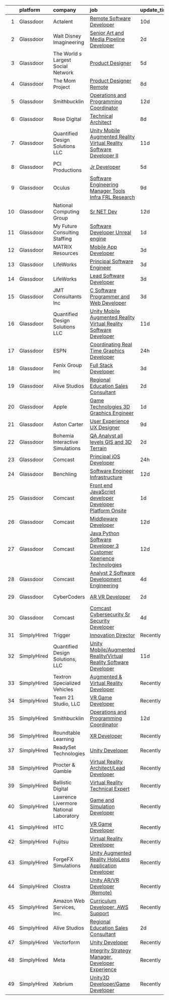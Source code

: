

|    | platform    | company                                | job                                                                                                                                                                                                                                                                                                                                                                                                                                                                                                                                                                                                                                                                                                                                                                                                                                                                                                                                                                                                                                                                                                                                                                                                                                                                                                                                                                                                                                                                                                                                                                                                                                                                                   | update_time   | location                |
|---:|:------------|:---------------------------------------|:--------------------------------------------------------------------------------------------------------------------------------------------------------------------------------------------------------------------------------------------------------------------------------------------------------------------------------------------------------------------------------------------------------------------------------------------------------------------------------------------------------------------------------------------------------------------------------------------------------------------------------------------------------------------------------------------------------------------------------------------------------------------------------------------------------------------------------------------------------------------------------------------------------------------------------------------------------------------------------------------------------------------------------------------------------------------------------------------------------------------------------------------------------------------------------------------------------------------------------------------------------------------------------------------------------------------------------------------------------------------------------------------------------------------------------------------------------------------------------------------------------------------------------------------------------------------------------------------------------------------------------------------------------------------------------------|:--------------|:------------------------|
|  1 | Glassdoor   | Actalent                               | [Remote Software Developer](https://www.glassdoor.com/partner/jobListing.htm?pos=121&ao=1110586&s=58&guid=000001810e9617a086b47716e2ad7dd6&src=GD_JOB_AD&t=SR&vt=w&ea=1&cs=1_6580bb29&cb=1653807126812&jobListingId=1007872669509&cpc=AC285F3A3ECA6BB0&jrtk=3-0-1g479c5ufr0f7801-1g479c5utq0uf800-a6d8862faea03ebe--6NYlbfkN0ChYVx_I3yfZ_JDY3EFoivtqvi_stwnZ_kRt8Dowt_l_d1ydueao4NE-oUleRJ4yhg19dEA7jfMZdv9xjkXQgXASSm4-rzv-xsrmU26m_iXc6lhhl5LxW3zFOL4iCw3jM_nZRbByuD8txmcBZTb2-5SzB1oi-CZTG8qU88KwMCddKx-uErvlZ2Xv1wlQ0LqebHWTQyJ58wtORhMtAaTsmek4BTg340sltwIXbd6G5TkJvTHpyqiHpGQIt2XA-rqufvn7bJ4uvIVxhGC2mYzYrAh3tUrIJUbjCQ6qGVsQ-d57TiTdL9-np9OonuxcEgyQEHJC9SNhs_W3VW6SKkLFN03COkRLjhMWDq5cdbYAxEJ5K8HN2alvenE2-5XpHZKs_MF0soD8UkIJm3HLXNE1e-Bv7u9L8Rn4bjcMCyw-WPpA3XMFtUfFXv2SUnCoLABnhHoKaSn1S7q_BKa2BIRch-0pQNcWsWtPeCHhnx2IJBViocss3h2eqZVSgPkc9Y7xYPUFh4GuoM6F1myTRdzYtKZXUQNcmr8fEoi7Yde7vlZ9Ke5LNC1aaOmgyeXr9Jk2kydGg2VmXMxTTxp9xZsrnKL6TMxqhrABhm_yEN0PAHEKqr5yo1SIm4lF8nsSPd2jIo-DtgvJSu2zYwroTcLGAd-I_eqZb6kjFRVRfUukKsjwbX45VRUUkggYlFkrS7IDayM8aqotkxDiGWx8-XF4fYnmr9nLh7rCPaUmRNMA18pn0xeExfCpuhIucb5Me8t6BqbCVpAQLtgoqx5d6W4N8O5NeDLobUOwF3mOWPNXHPpuUYXUt2TrSKHetZu86Ixmhvod4esXWwwkdrkm7Xske8vMoO_m2ytlYVLXM41G1gj4tvcL1AotEoFb0qSa5yuUn8YbSxQZ89GAEhfBrblYSjZ39BpEKZa83LKVNGkCwd6OW2cTomByhN_gyTDntqm3Yz4oVXBV9TEwrTHA_5v2faC)                                                                                                                                                                                                                                                                                                                                  | 10d           | Atlanta, GA             |
|  2 | Glassdoor   | Walt Disney Imagineering               | [Senior Art and Media Pipeline Developer](https://www.glassdoor.com/partner/jobListing.htm?pos=118&ao=1110586&s=58&guid=000001810e9617a086b47716e2ad7dd6&src=GD_JOB_AD&t=SR&vt=w&cs=1_7c0adb95&cb=1653807126812&jobListingId=1007895969975&cpc=654405A9B1E0A9F5&jrtk=3-0-1g479c5ufr0f7801-1g479c5utq0uf800-9b984b21a8c27b67--6NYlbfkN0DAFTyt7pbDCC2JPO79CSdi1dIb81yjczP5qsKcZIxgiRd1qisRd4re16D_VG3-wzVt0-0D5x6rmhkuUZvjTFaFeC7vi5IPFn5CqKSlIU2OAp7VEqOmjZ5GW8D01I4M-yzAcc4dJmgt-dg5BAPhMxuCLvzcYoz0_TJmci6pNPoW5zTr7ukMEtnBDMK533AOEEgk2uZCWVr97gshH0QpBcAkYPKBgRLFjnan9S14_jg9rfaXNE7qtACLY_EpYoMikN5Nd9SRf6bxwXKd3h-gsiCTBTzPFKypwv8-PMvQ85f66n4orvtBHGSn869ShiPANTQUCskkL6OxMxY3lV-YEqOEvFC01JgG8dRzFi2tagDK0K4NigaMS5DBvYajlUObm0WurfAnSn0Ust7eWNG4fAQzQH4fdu_rbSZWRljWmsG13R3B6tC7p4EV)                                                                                                                                                                                                                                                                                                                                                                                                                                                                                                                                                                                                                                                                                                                                                                                                                                                                                         | 2d            | East Bridgewater, MA    |
|  3 | Glassdoor   | The World s Largest Social Network     | [Product Designer](https://www.glassdoor.com/partner/jobListing.htm?pos=119&ao=1110586&s=58&guid=000001810e9617a086b47716e2ad7dd6&src=GD_JOB_AD&t=SR&vt=w&ea=1&cs=1_9f7d7a08&cb=1653807126812&jobListingId=1007886649741&cpc=3DB599BF2F4828F0&jrtk=3-0-1g479c5ufr0f7801-1g479c5utq0uf800-326b728251fdc685--6NYlbfkN0DSgjPPcnEdvoK3uuxfISLALE6pB1FR7YSHOr_tSg5_QGIhoz_2VqUepdcKLBLI_zQNg793n755smGF_vE4mwFBmZQgjlK7zz5XDbsjYhwKzec6QsZwIyll_YWMMNhQxR5yp0jVpsmIlomtv1AeE_lsWSB9u1S013tPVPwlstBtdDxyqGRy4BxW-LxsyB4ypX25TsoLob7eHxlwqZ1yMVDdSW_C-g1wz3qBtUTf8JTDuGW154Om_w6zveJyBBBzeXDyA9UW10zRsAUWHVA7GFcYUu1w1R7QiIO-FZZL6GP3quxhs4OQtj2PeP73jn7i5fahUkbOqTnOjnsKFvlogzYJ_rlEIqnLLKdU9-xgzt7jqX2hFNQxjKQDe68NYWfiLoQpRJdOePQ3LjShCKELBmxJykOumTTgetfo2EkJ_fNybnjegJi0atmrSAtjDAZFvhJCRjey1Gm5IGxW16trV4kduWZ1EKPZX2v5PP21knh-AKZqwVxM2lh76ko0NEbNRmCFrBx3Mx_1ENHThtkyUvxv0Yno1owf1cLN-lRgyJH_dblfqfdMCG9trGerZvof7y6gBf9J_8IHLWJVY88n5e_t)                                                                                                                                                                                                                                                                                                                                                                                                                                                                                                                                                                                                                                                                                                                                           | 5d            | Los Angeles, CA         |
|  4 | Glassdoor   | The Mom Project                        | [Product Designer  Remote ](https://www.glassdoor.com/partner/jobListing.htm?pos=123&ao=1110586&s=58&guid=000001810e9617a086b47716e2ad7dd6&src=GD_JOB_AD&t=SR&vt=w&cs=1_dde5deac&cb=1653807126812&jobListingId=1007880209448&cpc=451933188B21919D&jrtk=3-0-1g479c5ufr0f7801-1g479c5utq0uf800-729f903c4dee6bcf--6NYlbfkN0BDp_epf89aHDQhKpPegNJQ_ldQpEFZQsM9OcONMGxWx6pU56EKHF58QjVdAUvn2gXJ5-jZVHu_Ux3wkBuWFS2xVHPAjniMX1aW3tC92YZsMm6kEpOL8HZsL25EhSEz3ui4c7-8VeFPRMV8qiphT5plaJ77TY3p8pZWApGb3r5gRpnmtZPGmsT-vBb5x1QB9sfDXgY2PjAUIB7Je6s7sLHz5AnBYM5vr2zQb4W7Yb1KDmOHKd4Y6veN1P8rLnIWwRMovmpmGb7ZALSALfz9tOJmvLUL0x1qG3oAvhM8MbuFW_7lNEQjRYJTPQem6sEcgQjUEoiGQesS5AH-sgsCp48DRfIVUN7dSdi3hCr5MGorMHg9bT8coe0QjRenmxnYVjNsMwleyucUcVdmHujb5Ian_n9Q6pZI0MubG87pxIoB0K9wJlZvAUadvgwh2FbiSM2CbaO3bcb1RNl9Ljx5kUj2KFB5BACXaAEgTB9i2OzpG2In6xqz167OveKWu-BG3bqioYHrmV1QErkvk5CPJS82EkkrqWnE33PWGBHJAX5IHZZ1DWyxXD5Srpz3vFOldak%3D)                                                                                                                                                                                                                                                                                                                                                                                                                                                                                                                                                                                                                                                                                                                                                         | 8d            | Los Angeles, CA         |
|  5 | Glassdoor   | Smithbucklin                           | [Operations and Programming Coordinator](https://www.glassdoor.com/partner/jobListing.htm?pos=101&ao=1110586&s=58&guid=000001810e9617a086b47716e2ad7dd6&src=GD_JOB_AD&t=SR&vt=w&cs=1_e5ebbe73&cb=1653807126809&jobListingId=1007867935438&cpc=4686BD713E9E5684&jrtk=3-0-1g479c5ufr0f7801-1g479c5utq0uf800-3d10791634a2188f--6NYlbfkN0DhniCvcXf3b5kwRTrTq7SUXbuPOXuBjaQasyWwKbMI98tYlPM_qQFwExrkLdJGBVQQYOf0MqaTzY-ME3rjweVwIB7EkbmYQ4LKCnrcbAhPTrkgkuQ6wjyMWHgnUlU6jzqO0vqBJy24DL2TwnpCtVgTfKGCu1krwVt9ozTjt9fBXKKtWxZvoJsJcB4q9NxOVue9HVLSTCaAW-2Q8srwmGqvU_jAMSEz4CYIEVajQwaqDFzt2SKhP4_e8OBCc-Zk6KIchf6c_Qur8393c-W1QBt8ZpkGnpwEQ89WCaqm1LWzSuxEY05BXud312DjFvwrjHVfmnyBpUQaE_VLagTR0gbfOoj3E6DiJvcosziLO-C4SZjtydMnx7bzWTuLuNpt2dmNKfI2tTE6SEqYISKCIU3hLuTBcrXXFKFNh8PzB5MNr1tfZIGzpgUYBjpBaCEv3J4xtiDnCoY3jMWr-kmcNtIcex-opVjjXo8%3D)                                                                                                                                                                                                                                                                                                                                                                                                                                                                                                                                                                                                                                                                                                                                                                                                                                            | 12d           | Chicago, IL             |
|  6 | Glassdoor   | Rose Digital                           | [Technical Architect](https://www.glassdoor.com/partner/jobListing.htm?pos=115&ao=1110586&s=58&guid=000001810e9617a086b47716e2ad7dd6&src=GD_JOB_AD&t=SR&vt=w&cs=1_00b50d59&cb=1653807126811&jobListingId=1007880728752&cpc=AF770993EC679D41&jrtk=3-0-1g479c5ufr0f7801-1g479c5utq0uf800-c1f754dfb0a14e29--6NYlbfkN0BvrjnhlIknunj6B5uFGHHla5BSmGDnouF8_mjReNBU2kRZZ3EzJErp0COAVUUbXLFie0LJMP28ECM58cJ-HM3U9yIdd1gq4Vit6cyZ2PP2eFNpdgmLGQddl3DU-_f49fLQewuzbE_f42HLAPCpxart1Wrz3xP6LyiiUQo1A4hFRiNmbLELulzEgL1LJARIEnGOwNJxNVtCrzqsjds2xsb9QW7Hocah1CZTEcOQqfSWTFCqyoKrYJyz3buYtoJdnlS_Nau2OHaLZDk_41-G6-5p4cYH6vnl2RDR8GTEXuPlyfwOs-w51cTJDWPUZPVcsVWul0MBH-3Rk1AAWu-AapiKrZfhmCgxyaoZpFOY7o6p9qY81BevIt_pfUwAbunb8rwQ4UbkJiNws-IY6pgEPNrTQBbHl8y8ZwOl-8TBfpCPl_tdPLSBuAKHeWuyXWtyzH969V1oM6HeQrn8Na-Matr4j5PKJ5s-zug9kA3-1kSzjHcAbyMfC-oh2hREMTGgF1vb5x4w6pKhE17vkL6UcSMfI36FUjIH-wxzPNKVDUTiJgz6K25KexbQrHzPnxbuTERcRRGG81rWhyjCgO9Rg3duyWPKg3otqPEMjukEzFOBbg%3D%3D)                                                                                                                                                                                                                                                                                                                                                                                                                                                                                                                                                                                                                                                                                                                 | 8d            | New York, NY            |
|  7 | Glassdoor   | Quantified Design Solutions  LLC       | [Unity Mobile Augmented Reality Virtual Reality Software Developer II](https://www.glassdoor.com/partner/jobListing.htm?pos=127&ao=1136043&s=58&guid=000001810e9617a086b47716e2ad7dd6&src=GD_JOB_AD&t=SR&vt=w&ea=1&cs=1_7f9f7f4f&cb=1653807126812&jobListingId=1007869862913&jrtk=3-0-1g479c5ufr0f7801-1g479c5utq0uf800-736c2b6783d75dd7-)                                                                                                                                                                                                                                                                                                                                                                                                                                                                                                                                                                                                                                                                                                                                                                                                                                                                                                                                                                                                                                                                                                                                                                                                                                                                                                                                            | 11d           | Remote                  |
|  8 | Glassdoor   | PCI Productions                        | [Jr  Developer](https://www.glassdoor.com/partner/jobListing.htm?pos=103&ao=1110586&s=58&guid=000001810e9617a086b47716e2ad7dd6&src=GD_JOB_AD&t=SR&vt=w&ea=1&cs=1_a1c2081b&cb=1653807126809&jobListingId=1007886585546&cpc=70E6D4E49C80165A&jrtk=3-0-1g479c5ufr0f7801-1g479c5utq0uf800-89461f3d6c4e2eb2--6NYlbfkN0DdNONLqhA8z6QrX6vw37qu8cGScUjPKwqVQr3YAsb4-6GIOezsdmm4uwblwsPWNzQ05WrqsB5pf8k487vnCeWqG1h6NGQ10SSP_Z9MjoMsxl-prpz6eZBS5T8qyV31KIPVwdCA4mxhs8pKMpVykeUE6L8x5N5VxYXJxZDdYdLb43Mq9ZxS-awRW52-SWDBKf1T8JFmRcuP95TSxmMDOTM57a76q1zljsXG701U_EAU95kT6-og5V5kA-KAKgS9oJiUaRYPMyOL65Bkw61gbqMyVlr27JuzJPviojoDqA9yPydzIcHUfuOQCTHxgUpKfbJ7NEgRUymN-Fu5TRigBEww0ZxnsvvI3-Z4ekUJskR2cOoxA_SgLJZEYPHF7tuYQGIvORIYaUuVyps_s_VwziVeOLAhnbF7q5xUtDNYanz2tESBHZVp5dbPf8899JSyd8J_20L5XhLGp0pM7ZdlLWLKHbaRzcyL4dryj_Uf2OoDPYEQFAr05smsPIIwXjCvisKIqWXkkzJIsw%3D%3D)                                                                                                                                                                                                                                                                                                                                                                                                                                                                                                                                                                                                                                                                                                                                                                                                                  | 5d            | Atmore, AL              |
|  9 | Glassdoor   | Oculus                                 | [Software Engineering Manager  Tools   Infra  FRL Research](https://www.glassdoor.com/partner/jobListing.htm?pos=117&ao=1110586&s=58&guid=000001810e9617a086b47716e2ad7dd6&src=GD_JOB_AD&t=SR&vt=w&cs=1_aea78205&cb=1653807126811&jobListingId=1007878041098&cpc=155EB9D5185558AF&jrtk=3-0-1g479c5ufr0f7801-1g479c5utq0uf800-733570477bac168a--6NYlbfkN0DYl4UJW4r1Vl7FEn6T9F-rD9lpC-0oMJVSiWjK_MGUd5ZxEn957iThRUCrsek9Acz-wVPgWIhcgt8PawXGsU8vFS3CVLtl17gsOSYTLlf0Nx4TBdb5NdrqP0fuKnxcOkkCAyrmeQ83vuwXtGFmkKzjYXR0yaIzE_Kq4u2L-8dMCY0VlKTFd3d6zoWmsF_u5kdwUBCs14qsBTJPCHnO2p5ln6vKH_d3gOAcy5VX9V-lOBKqxfavHveu3tg4yYmNefT2ZyjtKRhqjgwgS3UrcCx6Qx4i_JlFHCGWFAO0LFG2GIugK_e9F21LxqrBe_-4jOP_77yYl0FIr-vIr58jrizszf2rReEcqsJZ6Mg2HGv9Dt2avcn19yjIb-cnwevdYD6V9z033mFqKjPjrMxHkJlA2LXIuMkNIg8tQ3K4-yKhIAiYMsSuFV3iA-pMeXRilZ4FHO5gPs3l5a8xwDLWr1WeqBdtlg9sm7G-I-vEJTCNK8DtfLKmU4vybEmwRiO_FeY0XbBN-37SC82O2MWsWPSs8abuBQW_gcGfjXulaNoz6NiAX9SUxSFbnwzpaVJDunP-6A2BDlQ3HdZWqjFRoMFzug58ibo6mJ6CqMITn0v4_sZmUM-nlwUEeVFy26XQdLcOdvf00c_avD9qeQyxnB6QjNav82k_JggD98fP-6VrD4CK12IT-pCMEKKC61hbUC1Eq52BcWsV_2sfnoIIYJTFqmbEGTrvHekQvkzUgnJ9Dirf8p8YFMUGrYqX1QveVGpkEV3sNYqwcWUr2Q9yKWhehZFyfxmJGt3k1s4Q16rkPPMeHMXspyygSnw03Lh2Y1RWYbWmEFzFyIWMTfNKBN4-JkTR-DKVOYVslyv-jRKJLctFSv9yjN9Vn39CFpVXm0g5krWgu62ArwqJn4UlJ2ov_meO4N1KZuQB4XYotZdj0bxrGWzI5Q0YeVeVu3FoxPj6YtzLYLx7wGz5j2A8wZga0QDu9Y1p73CWohptJV4OdMEdUzQTWINGEKXzu4hVcT9JMAsUBhMudLWPq_l3rLZAcGtb4ujCUVg%3D)                                                                                                                                                                                                                         | 9d            | Remote                  |
| 10 | Glassdoor   | National Computing Group               | [Sr   NET Dev](https://www.glassdoor.com/partner/jobListing.htm?pos=124&ao=1110586&s=58&guid=000001810e9617a086b47716e2ad7dd6&src=GD_JOB_AD&t=SR&vt=w&ea=1&cs=1_38848448&cb=1653807126812&jobListingId=1007867204928&cpc=AC285F3A3ECA6BB0&jrtk=3-0-1g479c5ufr0f7801-1g479c5utq0uf800-0d6192e0e9d04a99--6NYlbfkN0BZOu2j4jpSgQ56qNfAv9Ut-7Sz-IaTsfseSadB_M2PJBszdgU5ElR1VAavdEiakcs_eHDh-aO8eSGZVlPlm29xKW9cwH-rQPz8W-3zfIHMrQPWTvt10MjtJ-znDoLeHwu-UhD6SYZJVixu4kNtRYbp91FB0zFyMUoyAfoSexmKLDRQAbiRbap3dbeNlBZsBSWm1z2L1Mg0XneBn4slXo-opm1DjzGe7TWIBCyGHR4vypIpFwYChRtjcf0GvikRFHVVHMtZR0EmggbJhqiwK8MA43F0RkryAnKvrJ5mmH-Y9KI70VXa2npldNC9X-OyNthwtQf6TbqUeV5W393HCvuSfgZ5ZrjP2hglgvStzVc-GoYEnJqghDIy_vy7EyyAkB_K3wfcxguOQwlab1GL8AmN_Ie43G3fXJhNRPLcoUw_B6KwU6JX4z7O-wUEU7xUctdpp6pLUG0ph1cWD3k_hWrL_GaJuLDfuxJMVOrc0oiSKpDWzyD7cmci)                                                                                                                                                                                                                                                                                                                                                                                                                                                                                                                                                                                                                                                                                                                                                                                                                                               | 12d           | Richmond, VA            |
| 11 | Glassdoor   | My Future Consulting   Staffing        | [Software Developer   Unreal engine](https://www.glassdoor.com/partner/jobListing.htm?pos=111&ao=1110586&s=58&guid=000001810e9617a086b47716e2ad7dd6&src=GD_JOB_AD&t=SR&vt=w&ea=1&cs=1_e01d30b5&cb=1653807126811&jobListingId=1007898394292&cpc=AF770993EC679D41&jrtk=3-0-1g479c5ufr0f7801-1g479c5utq0uf800-53aa9a5e68a0bba7--6NYlbfkN0ByGB6O5D_5B5o4SDHM4_RSOYPry5N9VVrTsCPWZvbmb0mMlVsy4s8jorDtWwBD9H3_EnXfdZPv34kD-JJUxRjzju1iDWxtbEnl6mZHv3DbaUbZxTPuKkREc6o4BsntmsP7zKqAvtvML5dVmxKfthV6c3xk4PN6L6EFLkira0AOO7JtwrBpOmhC6ElxqA0eDmGr5s0zhLxoygB7SmFREbuOXtsrRZMNmVIf73wIcL4lz7mSuSCFFAQaSm2HuCgL7aUC1sfvyLKBHlH0N46zWSmtLZ4MhJO3r42fgXjWgIyho2qpsY5R-3OXiykTeGVFilHc6enxz3XlR7Ec_4sua3KB_60aOaMUYgpnvTjVnpgFhG0VMDG-VfqVECwoFLxwujs2G52LQkR5ohVdfxB-PTEy-cxvS0l3Ruy2LTqeYg3zSRQkWeHCIK2AbeunMumyMdTeOq0EDhlo10BxP8-gMHd5t6EHPkOYO8VHxJaqZNftmGsCiauPoH0n6XGTNyRPKTQ%3D)                                                                                                                                                                                                                                                                                                                                                                                                                                                                                                                                                                                                                                                                                                                                                                                                           | 1d            | Indianapolis, IN        |
| 12 | Glassdoor   | MATRIX Resources                       | [Mobile App Developer](https://www.glassdoor.com/partner/jobListing.htm?pos=122&ao=1110586&s=58&guid=000001810e9617a086b47716e2ad7dd6&src=GD_JOB_AD&t=SR&vt=w&ea=1&cs=1_3d4fdef4&cb=1653807126812&jobListingId=1007893245974&cpc=F4EED0218A761C36&jrtk=3-0-1g479c5ufr0f7801-1g479c5utq0uf800-b9ce66fefdaedd40--6NYlbfkN0De5ppvndiyxA0pMSLQzOe_j9Mra0KF_8EhxTxOKXtZIfhM20E97mGJ6rqAxbACvL-wHlPk7GLdGWgUD7weRx8czDiGgrPlkyQb0-H9kUFGx39ZcBIIVxDiGIPiI7vn0abMSXDDr6jIaDtCNGokVOu60ia0tO5ZTMdh2kpJP-ks3779ceFLtTS1LnR_8K6wV3GY4fXwKcDirjlEQ1bzRk9XJPbcogN4HcWzQqzIOJNafgeeDAYJZv53HFq333IjQZf9pSml0KIc-bguz1bcrgDEj4uLJ7cfVTt4scrCTrpDlmsQuduwGqEyfN-46JTTFLLnbqVOAScM4XsXbPTc9fm8uD_Ta2VjHxdgIMSU_9UTza35V06aeBvcNqZ9AQ1p69UJWhsSF9lVfP5Ik4MjGK_i63Z3JTTGimXFAmwjeEJdGpLWaT7qiowP3TDEpfvj9C5dDCb45ZQpDTP2p3H-nRme37ZKR8-FuipUaUxOCgq9SKx-hWIOcTEmcb2FHvj0i1qtQSh9co1cfiRdCUh1uIJm1tCqgcJu3qSxpQLNWSRvQKl8hgVKp99O)                                                                                                                                                                                                                                                                                                                                                                                                                                                                                                                                                                                                                                                                                                                                                                       | 3d            | Atlanta, GA             |
| 13 | Glassdoor   | LifeWorks                              | [Principal Software Engineer](https://www.glassdoor.com/partner/jobListing.htm?pos=116&ao=1110586&s=58&guid=000001810e9617a086b47716e2ad7dd6&src=GD_JOB_AD&t=SR&vt=w&cs=1_cd2c25f0&cb=1653807126811&jobListingId=1007893251655&cpc=A65DF3A704A48F9B&jrtk=3-0-1g479c5ufr0f7801-1g479c5utq0uf800-025bb4eb2aae7445--6NYlbfkN0DLmrqCN2v1TO8im94Z8ijjg5B0bygWI38WyDDoeOWhaQvk6bM5zeSyQrwlZm0cpZBkdfe9WD5LwBa1FYVbK62hFAvsdaTtISNHUYM1toTB1Y7EX6-qfoyYYLHZcXDgEJGEE8hHfPwMqpGFpY6owiSdyJUibGMl9fkzxkaUu_i-599nkUgSsNi_GcLO--DBtCC9Q2vrchsh5QmvASxmWLyaJDyTnk9tL6EPS5IDZLLGf_HleHyddQnOMU2AAnd_SuuTIlKI7qb63Butgk0w91a3-kMeodx-EwD9pS-benFBIrsZDIkab31etrsLl3_15WvUSzRH4VslonwU8a0jKYTHb_OL2KzAnqVxxUlnhHjWN07MZTaUu4bGwlukPUuAxiM5BAVgqaMVeA7DXUZXRx_hXobCs5WErP38sQgAZ_okA1R7zCsqKp4ZMyqgPfFhNWyZFst13QK36D7VuaoTwX8-N6fXdB6QEMPbpaOROqgJ_UhZ2nYUprZbEB0aVqQzWXGf14kzq4szSTO38S0r9GND6PtZl76CV1EzVIFytvi9bw1UXMiezJYX)                                                                                                                                                                                                                                                                                                                                                                                                                                                                                                                                                                                                                                                                                                                                                                     | 3d            | Remote                  |
| 14 | Glassdoor   | LifeWorks                              | [Lead Software Developer](https://www.glassdoor.com/partner/jobListing.htm?pos=108&ao=1110586&s=58&guid=000001810e9617a086b47716e2ad7dd6&src=GD_JOB_AD&t=SR&vt=w&cs=1_44bee4bd&cb=1653807126810&jobListingId=1007893251657&cpc=B101C867B3EF2D75&jrtk=3-0-1g479c5ufr0f7801-1g479c5utq0uf800-77eb28b368b38743--6NYlbfkN0DLmrqCN2v1TO8im94Z8ijjg5B0bygWI38WyDDoeOWhaQvk6bM5zeSyQrwlZm0cpZBkdfe9WD5LwHG1GWDOjtb2uH1Q9Lexjuj_pE8CbcNRsP3FrJG1Cc6TW9orSsiHdnVHjfQVoBfI8ElSCfe_KiYIlCOyV6sl9uc7X8MNrfvLeI0CnWEJ2Y4mubHiFgxb30b_2MWAB0sFZUqf8pth7k1DCi0Alu95AlTttyaAiqTT62ENQrBoKVotW9wmPlL6tSpl31d3cwp89jXuYSNs5gwusXjrn3_u63WpxRIwVC3Zf4AymqiEoMIqRsjq5IhIME8EAFj73GEtqpsSH9TRNdlwjjElC2gNbf38TA5X1loDn3pNS6tS-E9LYahYH6i6fLtvz5rvNgUQ1aRsbg-IuVldipeTkpOZcO1pIYiXcPUsZFhp1jHPCCM_wDnOGQRemr5TiKa-wZrX_bo8wsRMJECOChdgdzSB5haFkzXY5Sw5eUBA5welNh10hMruWJdGrFsp9T68AVvS7SNuglDOpZTWY9C580BQ4KEVaDSOwAClpw8I3miG6-9W)                                                                                                                                                                                                                                                                                                                                                                                                                                                                                                                                                                                                                                                                                                                                                                         | 3d            | Remote                  |
| 15 | Glassdoor   | JMT Consultants Inc                    | [C  Software Programmer and Web Developer](https://www.glassdoor.com/partner/jobListing.htm?pos=102&ao=1110586&s=58&guid=000001810e9617a086b47716e2ad7dd6&src=GD_JOB_AD&t=SR&vt=w&ea=1&cs=1_0d56cdb1&cb=1653807126809&jobListingId=1007892737750&cpc=3F31A6B851F28AB5&jrtk=3-0-1g479c5ufr0f7801-1g479c5utq0uf800-8540b6ca81f1d108--6NYlbfkN0DodxeVlRQMdZiDTEhV6LW4ByvGYCAIhvVr60vTAeW-W-zczbXlIEExCqzW6jEaIvgFuBKyf65KvCm5ojglF0--Utv8eM2M6v20qNLRgG9PZMUY-4DPGeIF6v5WRtJUPxwi8_jaNsa1TYPO_-Rp1jATNf_VJgm1EvayqOqlC6-6bWjU9XnHifqQ8VUJ05yosewmvC95XzVDj1Hr-avPRHdBU5WELMb21wnYAqbq5NljhkAGjutwMdoqvS1dvd05dMuHGbt6CCcvnNAF7V3zKn1bEKg895deTt5wrQO8r4dwhsNi8G2czhJ0DBCM2mouaenMi6ToELYPkLkaRkODTG3cckrHCWPnjw2jzxL1AeDc7Z3o4FwUqMpISCPuAWgWXLqoMGrYL5Hf9lMsYAwH8UvXd_aponfBoU60dvzI8xS9v0tylxkzHQ2q2TSqkHbuv0bKpEgwU0vxA43VPNfyBAd3ZFlof7TnRRtbj_ZjZuks6b6N_SIjxrO6DLwTmdvqJLUcUOajyD5jE7D-8NuUdyCkitr2CZ5kZso%3D)                                                                                                                                                                                                                                                                                                                                                                                                                                                                                                                                                                                                                                                                                                                                                                     | 3d            | Atlanta, GA             |
| 16 | Glassdoor   | Quantified Design Solutions  LLC       | [Unity Mobile Augmented Reality Virtual Reality Software Developer](https://www.glassdoor.com/partner/jobListing.htm?pos=126&ao=1136043&s=58&guid=000001810e9617a086b47716e2ad7dd6&src=GD_JOB_AD&t=SR&vt=w&ea=1&cs=1_211ded66&cb=1653807126812&jobListingId=1007869795290&jrtk=3-0-1g479c5ufr0f7801-1g479c5utq0uf800-c8f02d88a177400a-)                                                                                                                                                                                                                                                                                                                                                                                                                                                                                                                                                                                                                                                                                                                                                                                                                                                                                                                                                                                                                                                                                                                                                                                                                                                                                                                                               | 11d           | Orlando, FL             |
| 17 | Glassdoor   | ESPN                                   | [Coordinating Real Time Graphics Developer](https://www.glassdoor.com/partner/jobListing.htm?pos=107&ao=1110586&s=58&guid=000001810e9617a086b47716e2ad7dd6&src=GD_JOB_AD&t=SR&vt=w&cs=1_d838fbb5&cb=1653807126810&jobListingId=1007900280432&cpc=217C45A42544DB93&jrtk=3-0-1g479c5ufr0f7801-1g479c5utq0uf800-8f59a684541879d9--6NYlbfkN0DAFTyt7pbDCC2JPO79CSdi1dIb81yjczP5qsKcZIxgiYm3-7g-689Ur9xqU8QiYHUAe2XjTIAteuvqcgZCXA8F2AvpAZBAp1nMaEDdmpZ7brZ0ImF6cWQK3AJee3rFAwv5itsCC1f0a5EEXZCZWnEjF3bG4KnSK-Q1NByPvxqL5huBl7evhQ-Abs08tcLF_h2gswZAXFK9qj-s8YCUDSvhHVOw3Ni3p4o18X18ULViqNpN7sbs4Q4GAxts8Nm7qOyxNddWy_4n-Drvtu3CUSK8DOWx83bHKA9FHqlbohBRrs5wcYHLHLnEvDIewyysp-1LC32Y-PHVzffDOjE__Vg9NbYl2PY6dOVMTAsqfyN8fhCAbSJRkL6fkNLUWxO535z3m-e_17KNzo7uRk3Lq16ECnBzptbidLopTHc1MlhiFlSe98skJx58)                                                                                                                                                                                                                                                                                                                                                                                                                                                                                                                                                                                                                                                                                                                                                                                                                                                                                       | 24h           | North Canton, CT        |
| 18 | Glassdoor   | Fenix Group Inc                        | [Full Stack Developer](https://www.glassdoor.com/partner/jobListing.htm?pos=128&ao=1136043&s=58&guid=000001810e9617a086b47716e2ad7dd6&src=GD_JOB_AD&t=SR&vt=w&cs=1_f8f036f3&cb=1653807126812&jobListingId=1007892621690&jrtk=3-0-1g479c5ufr0f7801-1g479c5utq0uf800-8e04496638f36579-)                                                                                                                                                                                                                                                                                                                                                                                                                                                                                                                                                                                                                                                                                                                                                                                                                                                                                                                                                                                                                                                                                                                                                                                                                                                                                                                                                                                                 | 3d            | Herndon, VA             |
| 19 | Glassdoor   | Alive Studios                          | [Regional Education Sales Consultant](https://www.glassdoor.com/partner/jobListing.htm?pos=105&ao=1110586&s=58&guid=000001810e9617a086b47716e2ad7dd6&src=GD_JOB_AD&t=SR&vt=w&ea=1&cs=1_322a9c7b&cb=1653807126810&jobListingId=1007895124397&cpc=BBD63848FB84346C&jrtk=3-0-1g479c5ufr0f7801-1g479c5utq0uf800-2fccb21c2e1ea881--6NYlbfkN0AtR68e5gWpPxoovZgA7Udo-dcymoK0NpHFMpIgh7LYzwY3wN5rRkTJw7S9Un75A1UkfoEPcR-RLTtmXzPwKmOqMqSUGO6XxXBLFjazCM3V1ZfBf1dsKFPwpEorEmRbYNpRuaetMdGHNrVWqKG-YgcH2_4AgN8YNRiRdktTNsy0-IciB3jOXBW6M1cvLhUjxJLgwmPyHw9qhlWvNSpStjAiy1KytYPNeJ85PwgMmnSSFd8auP7uZ8GGfr7Erc1hiIXcR3wg8vbn4Tx12mR5Ho5rParTvyK76FioE4xtSwf_zOzG1zZO5Fmjal2ii5cz4e6RE_tLV8ZiucDMtRxc_ToZDwo6ecc1hDaFV8xDsQEu2Rl75A4FmA3bOFtWz9u7s97UQb3RwXXPMNvOWP-HA7_vAcfmh6E5zh14Zj6duBVoMFNN8zMXRMVGgodG2_r2A6_neHpDm5ktnou_XvPJt82guPnEOzZQ7Irdu-sKBmTCq069kNxh6Vp_HzKh_AH112U%3D)                                                                                                                                                                                                                                                                                                                                                                                                                                                                                                                                                                                                                                                                                                                                                                                                          | 2d            | Remote                  |
| 20 | Glassdoor   | Apple                                  | [Game Technologies 3D Graphics Engineer](https://www.glassdoor.com/partner/jobListing.htm?pos=114&ao=1110586&s=58&guid=000001810e9617a086b47716e2ad7dd6&src=GD_JOB_AD&t=SR&vt=w&cs=1_3540170d&cb=1653807126811&jobListingId=1007897913384&cpc=AC285F3A3ECA6BB0&jrtk=3-0-1g479c5ufr0f7801-1g479c5utq0uf800-657f79cc39d85f12--6NYlbfkN0BvKrLyj5gPmtZO9T8euul8TCxuuKNOtzRJOomxnwSEodTz2Bc-sPZlADHp0xxmf8Xq9_ti3Wl2aurzOBya4B5N2vDLSOWj3FoiZwn5VzDo4mTgHIfcvSbGAbYXfazgkjRHIVuG0gGPMcloBCGq74MPOeeEQvuX7LK_dGcQtmVXl_nKwZeYysUPNnx1OKpCarExoJq4qfCx62z2Qvf6lMlzQ8KW1f9kSsGYQT3Sg2Wu5TE56TjN7XYqcR87yNm-4rtOZ8s_mA_vQKQG0Z6HODDF3EIL-4RMoTBCJBXfVQ3J9c16bicD1qN4c-Yr3F621yWtshvjw9mru3Xy4I66ksPspEixeIa_QQFWHertmoJDbi2cvhyk17_d-Mb5W_tZ0JVjeZIXql5J8AbEGXjyUm1p8YDNORmAX_y6m__Pz5NHCL1MPENZSkQ6FpsrlvnTWidazaqlsa2JGoHh5akIzq_r9iMYaQn34MkAUPXyqCKVziSF-JLNNEMgIln3HzgFr8Aw1tBwdrYYwTtiioAuqbF3vryMpZRjXGW0tmhtNmvfZ5mszhM4rHuywomLiUn5_3MS2lnJ4hqPObDElVsKUWntaEq8i0BYmUzrePclMfaX4axDSoW4b-rmHCruUDOcYoWg1f7V0snFCa6fCr0Y6I87b9SqofqVZbLECP9ACkVsfJ-s6J9P_yUdLQdSJMuQakaG99CriJh9YTStRvqfYdI9mmsKW93clgfvt9d4BprnhXK1RSdq7xpnY9-Z4BYA3w3X35CRWiGWuGcNAE5WafD8Qh91fmKcb_JcbH7fNrjDLTi2UTwayXbBIkhjOPwbW8Y7RzWkhb0tCbpEyY8J8M5KbBzS-Cjaey0Xm-sXMngftH_xiSXdjgm9Tg0hB-Fy3zMilkA-1pj1ZYt4HJoeiLBAPXcKdR9rZgg83J6RWwraXddOY4NIT1ef)                                                                                                                                                                                                                                                                                                                                                          | 1d            | Austin, TX              |
| 21 | Glassdoor   | Aston Carter                           | [User Experience  UX  Designer](https://www.glassdoor.com/partner/jobListing.htm?pos=125&ao=1110586&s=58&guid=000001810e9617a086b47716e2ad7dd6&src=GD_JOB_AD&t=SR&vt=w&ea=1&cs=1_d677e76b&cb=1653807126812&jobListingId=1007877422915&cpc=9908D8D4413DBB8A&jrtk=3-0-1g479c5ufr0f7801-1g479c5utq0uf800-b84d1d95cf8c6955--6NYlbfkN0ChYVx_I3yfZ_JDY3EFoivtqvi_stwnZ_kRt8Dowt_l_d1ydueao4NEv8X4QANiVn9e6t4BZWsNu7ya_U25oyBlrP0I-K_S7T6fiOtQ_f7B2niT5TKz-g1ELCPR5kve_du3TLlOPfKl6-9sBcS-hHKsMB-TWjgMAuTDB96PNnzuVaAwxFJC-eEO2Q_6nps1Ewcmg7AEtHn0b28iqKtT_KQXfiKZ5bwpGWMHPOmq4j7Bs9CHD1o-rmRVEKqWmvoz8_TiOGwsTrXB9khZHNmJ3VO6xjWHMiS-Wbrow8MZud_0k4iuSehtiUX3qz6bdLpMdZTCuaU_P9YdZSPxgZn8w5QG1hXLqgdb8zASgCo49C7Yvrhkc6dNnJBaniqqpsAYppfkxiqKrF5vCK6RjhDnkcc6BwKe1QHZQQyVApFpgxbGZotnp8tb5og1dMxNeIoom-LKcdrW5dnHphq-ELsltKM7lkGBPZHe43OMn2m9Qq6JUvGGcMeuk3sIrSnQzycZK08bGwyFiE3avwMBoC7I0G2xdNJ2YwPT0WncwufrJMKA_42xJw1FMmiCKpp2SELHnu0mWJAhcmvd8i1mgYoylK_VCrUcgsA8fheatHKfn3k5WcH5bskzJPLZQmRUcOzbXm-o3pTo7bn3aAD0ArX2_oAHKuQjZvyznqUqlfbAhP74XozCnXGFqDzR0J9mu74dY9FNpoa8MFM3g2SM94F1ZL4thA8ehyFLwddLZ6y-YBpKk__TOxRVou17TTncScOpNwbKjKob3iWtrOZPLSFNOrMGAQ39wpbfigPRCDHd6Z8-VTTJqzaG3lR_7DLznBXpRlH4AA1vzpeoPkej3csubtNM-bPWMC40PK9ImUF04FFZ1Rxa9Hvx4HYj6gMhr4CwheHwTwv21UrnTeZ2YyL31wEWSN_BhXDuNHGjIwq3LtCmvWcJRhZrvOHbmD_2HmvOsD0%3D)                                                                                                                                                                                                                                                                                                                                                | 9d            | Franklin, TN            |
| 22 | Glassdoor   | Bohemia Interactive Simulations        | [QA Analyst  all levels    GIS and 3D Terrain](https://www.glassdoor.com/partner/jobListing.htm?pos=129&ao=1136043&s=58&guid=000001810e9617a086b47716e2ad7dd6&src=GD_JOB_AD&t=SR&vt=w&ea=1&cs=1_822a4f1d&cb=1653807126812&jobListingId=1007895550114&jrtk=3-0-1g479c5ufr0f7801-1g479c5utq0uf800-2142521ef46eaab8-)                                                                                                                                                                                                                                                                                                                                                                                                                                                                                                                                                                                                                                                                                                                                                                                                                                                                                                                                                                                                                                                                                                                                                                                                                                                                                                                                                                    | 2d            | Pittsburgh, PA          |
| 23 | Glassdoor   | Comcast                                | [Principal iOS Developer](https://www.glassdoor.com/partner/jobListing.htm?pos=112&ao=1110586&s=58&guid=000001810e9617a086b47716e2ad7dd6&src=GD_JOB_AD&t=SR&vt=w&cs=1_85f6a75b&cb=1653807126811&jobListingId=1007899987825&cpc=C3517E2410EFB392&jrtk=3-0-1g479c5ufr0f7801-1g479c5utq0uf800-2eb2e7f72a689851--6NYlbfkN0Cj-KmZPsf9w80C8b1WzNVrlanjD2SXJjxuCbUWHsXPZlTAgGmdtIUzoKTi6fK6WvbQhtA1MfQm-q2vkO9ouJBMNLXedX_jZHqNpGLE2pOPBo4WpurEGR48DTWhMerz6YFeFBHuVzcsfmkWah1Uo4hX3EbcdNINI2008nFbk-Uq9npIRLEk6yKmv-UvuL6dactkcPD-mnNUC4F5HDQqWeA5FW2SbofcQxGBa36QIPSQpD0jXFK5EZ-9mdoz4SlGrUBAVOJfQz7j-hf7tVCAEgd8GJoi60awAEh1vFugZ8v5n9keCL1nhSEoOLRXnjEP2sm5TlNYJZ2okqwEAlNtT3K57MnZTjJ4r0iOELgZULaLYQ1-PBx0E3r8zummJFJ1uvubshFxY8AiIoipUvvQmOylgzCHW8g9Ccq9UaCCWgvUhSaz-ZMI_ThBKONlkgZI2qFwbH92NC-oTYrujj_p_CI8tH2lhllAWpUazgyhbDhp2dEQJVkkHOqHozqfkk0u8RGYGqaZgCwmkoguNTP8-g9YqD5DjK3EsJUpUyxHPFw_CJRS_sG_XwaVuuzkPKUEusN0Dfv5zov4vxQ-1Iyh0bFbVhYCYMZLLgzU2DRlbnkjG2LnREK-f5ZwV4EtN5iDWIX3E_TNJfGeZIqCmKLxax5_8v-ub3phxeFujM2CKXbna6yFWoO8ApGjqaWNRYZ-f0JGFSfdBtmqvKAD7DYdj-gVfed-QC7G3neyd3vjJM_hHNcehe32x-axV6a8SLCtdzOfimj5yGoG5r_R4VeFUp3CBLHzw6edYRsa5oLC9SEfAGXqMlogIwUsMdLkNlZ9iXGeSeawltBZ9UktJ8YHQsSmlYSbmcOcffhUMdUh5xuzKMFOyKLpiZftq84aE2pxc946AhZmGF9KtZjjDkbTWd7_MqdPF8eLWKxVTM4FSEULnuSl-m7dJLHxRijRSVslnHhFD43XTAxGjNNUXd5rD9lG43UDgJS9sDTNQFAzKa7_O7xsmyOVYjag5L4yxJH6zjRHI7P0oVIFvpsLM0ktHpJh_BqQOxy95gA4QSupGENJxJ7c6sM7Sdh_6bfc-QN7yGuPB2-catNzC5g6jCCWiTH2-JcLqfDS3TFSkg9zxUvEcOH0v9mXpk8E)                                                                                                                                                                         | 24h           | Philadelphia, PA        |
| 24 | Glassdoor   | Benchling                              | [Software Engineer  Infrastructure](https://www.glassdoor.com/partner/jobListing.htm?pos=104&ao=1110586&s=58&guid=000001810e9617a086b47716e2ad7dd6&src=GD_JOB_AD&t=SR&vt=w&ea=1&cs=1_ae45fe15&cb=1653807126810&jobListingId=1007866579058&cpc=870769263AED881C&jrtk=3-0-1g479c5ufr0f7801-1g479c5utq0uf800-cdf29850956b02f6--6NYlbfkN0A67EbyqQZ2m7633xFuWhEzGHB4JWu7JYf7ZqKJexKnq-yfaKCWVo1iTp6wWT_L12gUvYelaqGyIjmNOeelZVzCvYW58JfPPwnTDb5VJivFPundTNSSvhEN-Sw33Uh7XSMa2fgyBp9N8VTHyet5z4qiukryIJSVW1KA8PqIUt_Y9ONiu3CsOhzE6_h8mlWOa23lHodXWJuAM81c1fgcGnnTMytejllsOco7nIvHVXvsIOuP9CUhh3yiyWybHF4cad20XT1pS94yIQOwoz-JKw4rLHBC_CIz_WA2AT6Mg5Q5rorleglIA_9rZxcyJYnd7tCxJ5KCouNMdZWkyQRh51Uw2g09RU6NUcNFc_vqgqidU4-gc_k5WMtZEHDeIz2SajhOuw835e2I0n1Z8o37R-ycUhJqa8MqwV1FZrNPLWBtwx0xAv-PsafVSUCZ0ofFSlgQJU7aV6EUkIyH31vXrDzB7oN9kekqr31ue_yxsDnhmkl7D33pPTjy-YEbfljTcnDJwGKuWhv3dHblD-ls-o9z)                                                                                                                                                                                                                                                                                                                                                                                                                                                                                                                                                                                                                                                                                                                                                                                          | 12d           | Remote                  |
| 25 | Glassdoor   | Comcast                                | [Front end JavaScript developer  Developer Platform  Onsite ](https://www.glassdoor.com/partner/jobListing.htm?pos=130&ao=1136043&s=58&guid=000001810e9617a086b47716e2ad7dd6&src=GD_JOB_AD&t=SR&vt=w&cs=1_23301ffb&cb=1653807126813&jobListingId=1007897850268&jrtk=3-0-1g479c5ufr0f7801-1g479c5utq0uf800-7c6332bdce9f6f9f-)                                                                                                                                                                                                                                                                                                                                                                                                                                                                                                                                                                                                                                                                                                                                                                                                                                                                                                                                                                                                                                                                                                                                                                                                                                                                                                                                                          | 1d            | Philadelphia, PA        |
| 26 | Glassdoor   | Comcast                                | [Middleware Developer](https://www.glassdoor.com/partner/jobListing.htm?pos=106&ao=1110586&s=58&guid=000001810e9617a086b47716e2ad7dd6&src=GD_JOB_AD&t=SR&vt=w&cs=1_bf5b0c81&cb=1653807126809&jobListingId=1007867991089&cpc=45DC3EB807283E85&jrtk=3-0-1g479c5ufr0f7801-1g479c5utq0uf800-835b4de6b21a435c--6NYlbfkN0Cj-KmZPsf9w80C8b1WzNVrlanjD2SXJjxuCbUWHsXPZlTAgGmdtIUzoKTi6fK6WvY_gUu0X79OMWUqAzrDZbcn5f8fjovNk6yM8RmBxdpOG7E_c5al4l0HWy_ogwEYKBNePtKNwp77X9RyaGcdcyry5boAkVxPMJqbOvGcTGnLBnO-Wi0eDaIWzjkOnqVfpOBE44JJaNlUIKc3pLG0K6bHsZui_vKFViCp5uFrlepDPv3k2s2g8wBD9hKHBCKu3rzhWRtxZgxdNx2p3GIafFQbk6aTQOOWk63k8_Y7LYnr7uUE2Yy2zRr_BXY87z38JALzBCZfVz0M6lEfiTBwJctVkMenP-mACnUYM1YH2awHsGNeDA2In-lZaM7UoSxbvp3lSKca3d0XYKDsOUyL3UI5PrcCVh1nM-PjfiFAW1u-1kbupH6lqNfHmjTMiDehGWH90X7q-UsbL9vDyFzjDHNBlz9ryQwoBcZqtMGTMECV5sTqG2ctg6kHJe_1QkFGG4HgIiH7vh35MFD9itFRnKdui1135VtUP5Pj33rWWbzp3naYqmL1x-hJRYtEQbCPBWEz2YU3qxNY1BxZ70FXqv4O2ePDKg-folCvisms3aa-3Fke-DyJTIfdHAAXgPXygeyG8YmZS_4RfWbeWK7oGKMDMQChTGiRGPMp8UsKEVHrloSbPcQPhx-4UfMvfKJmd519yhcdDVxIZiT30LZx97DvPslYkIVNsWmbuS0feuZX0E7kgW-dWfhx1P0n3xb1DkLGCDG8anlN5iNvOwd2Kh8xNw9rjqWkO6UEa3fu1DLZUzsIPlAwXM26Xlmhre-aiRqPAiaUSdNeqKgBQWmutkgEIWmWTFk0LWETu9oiEZ3zD-ufcAvAALiyFn5b9NdxDeHBkXG8eiQazE04C-SwEz-X5sUOmq7Tlm3XFiuwwaBfuql2_qsH4hugBZVI7NberTJ4yLPCWyAc2i5tL_EH_zetQVbnqOtAyx982ffkU9lHAB-BteDt90ng4qMjAw_hTJ5SAXKkTo7X_3yXZJIAc8JXNEjgxMX3RKtghTQ0NE2989lqzKITrrTQHyMC1Yq1RQQHhShs0SuxIK5DgBAtQ5JMXet4St4PEPyL1uA2vsRbpw%3D%3D)                                                                                                                                                                                | 12d           | Philadelphia, PA        |
| 27 | Glassdoor   | Comcast                                | [Java  Python Software Developer 3   Customer Xperience Technologies](https://www.glassdoor.com/partner/jobListing.htm?pos=109&ao=1110586&s=58&guid=000001810e9617a086b47716e2ad7dd6&src=GD_JOB_AD&t=SR&vt=w&cs=1_5fbc0db5&cb=1653807126810&jobListingId=1007867991102&cpc=1D891ED3EFC3904E&jrtk=3-0-1g479c5ufr0f7801-1g479c5utq0uf800-7dbc71c9720cd94c--6NYlbfkN0Cj-KmZPsf9w80C8b1WzNVrlanjD2SXJjxuCbUWHsXPZlTAgGmdtIUzoKTi6fK6WvY_gUu0X79OMT_L3oi8l4fTT9ejTa9YccwpPjxP8OpwGyMekjTE4md72LbejrktALGD9tpfWuU6h49x9OhY_giB6Bxs_pq72CBSmU253VIZe4fDshe24cAtSkiL1RGsgrUjrUZ8r2vFZTU0oqVzh6gi1EaurNQIKiTEC-NEz2l-3UdUD2-vvYYU66y_NiZa4Z3RkV4wIQOlFXlBMh7pCFUEx0o5eHdkiALka4kTbXbWvODeLkq8vhltZDcYnNVL0benh9BeHZ_QvhhbIBDiwXZFud2Lrg5R2tD-L2cSdwI2t_dbSe7_HIbWZqJ7oz5YtgoiTmA-L4zvHu1g8gCJuKHaxT0NaF7GmYvMhrrOEoDROUZ0JOmpUAwNR6l06-x_SrL1GUbmxwReiLDiTn2dHt9AuFJLJvi2L_JtTCP_l6u8I34CkdHZwU0V2pNANmm0U-495N1iXU0C8cM8uK19rI1T46wxthOD6QJhhzZ-GFGj-iIImJjyPSTHuzxKGTsm5jS114r-djqlaLamadEcv26Ll7px6xA8KOf6FDqfZSfh6zOqc3D_DzuZD5Is_4fggTHzhqd-FFrQqpYDY65PnOU-7Fs9nHVPMD-kazKbGa9VeKOpYN4M-atdrorgesLqSxubw_HR-xmIt1b_uWkrAcqPNcim5evH98Dzvvlx28fR4mycvhDr1jmFmv-sZ1LOP8vB88Z03pGbExhTEUfEQ5F38Uws8pkizKCCBHGp2OgPFZdY0mZw6Hsh5-Azl1uaLs5UyJvmGbMw6T9374ceY1D1obXtSYnVbiolDkiPClGIPW4rjf_XGPWL5-nXyS6B_wz7kAi-5WEhsTvRe7t1KR86IkQCZuV_XiiyxfhmODJNrl8MJPmTxSFQTM25byPy6r54P7qY-W7gNJOdtuYkV-Hl0l3UE9QiQISN_WqmSuLKCNfOMPelh1bREsd6xRP5KSj2pV7bL6z3UFWJ1Ztplj_Fs2JxR3aq20bWScqN6aj3ZqU9lAtb_jaZz1hc5nnCVO44m0hbmANpCshGEEZBPePPD67fDxvp-Z9_cOxyZYnlWurAzH3dV8l5g9E6goXCuf8hH67wm5KhtKkDwCK4MbZKnzf2QFx1wHoE85EmlmJP8dtwx6pWjVcSoQq2mbckdYRmQykdJT48CrBJidQvsBmgOQzK-iwyceFe_Ol-zpquLQ%3D%3D) | 12d           | Philadelphia, PA        |
| 28 | Glassdoor   | Comcast                                | [Analyst 2  Software Development   Engineering](https://www.glassdoor.com/partner/jobListing.htm?pos=113&ao=1110586&s=58&guid=000001810e9617a086b47716e2ad7dd6&src=GD_JOB_AD&t=SR&vt=w&cs=1_9a789ec8&cb=1653807126811&jobListingId=1007888466822&cpc=AF1E4A3695F490BE&jrtk=3-0-1g479c5ufr0f7801-1g479c5utq0uf800-02b54f9b8ba273f8--6NYlbfkN0Cj-KmZPsf9w80C8b1WzNVrlanjD2SXJjxuCbUWHsXPZlTAgGmdtIUzoKTi6fK6WvYTDL9M1v2A384zGeGsDzn9aPJSBSs9DFrprDjRdzC1x-P3ESWWMmCzy82njJwkPRO_5rN_idDMa2xFcikXOZz2jVJ2XoJ05Ws-d7Zi6Bjg1wFPYIc7WqtjIQt_WblWd27A9MHMQf9dZMDc5OXID812xj2ZVXsMNVButG8lawqwo5qgRne9H6Kijg4YfnSq4ekRWUOb60LyoyqoLAGwNcci84S-rceggaN0rTTa3e0PFmAH8DJVfa1GSw7aoYP8T8xuIf12pNxmeMXdull_SLk0gpf2KK0DOjfAAyWjjW7gyaJE3SakiCmakNezbMSQBOsK5y-HevJ0t0WlDUyqsXJufP63qeUK7zB5uxqV5LyD0b7dzdgVMe-i_w2IrX0OUD56T0exsMsnTGkzVaBpXo_87qpPBOPvWz2HqtjuEMeeCP29kZs0F2fjsVEpTQchUTEfps5j4ToX7lBLu13GPP_dF2Kuhw9X6aQBLm5Z93xbD8NvBBie6HCXfNyzJHWqKSLdaartjy2G-SYVmMoCrX1ns5N09RHfIGYQ8pNpcdy-qz1dmLM5UP9dO-NciRcp-s39HnHooTbvbqvwTRJxCUhzFBTFFdwHYvxUq2XvCmgzgcgNo39dIMxGoecZs9Uo0yrHTjCLhnrCeLAKsJvg7cFYUzZlS8TWyZSyaY5ZqEFhWlDEw8JS3iXKFExcFgoKCgLtlOJu1ZO9N6ZZLyQRPcIJWKXhNLucFnwDrKHJKjw1isRytBbFA12dAGT3qItClLnKC4dLRtLUEBkK9yFWQoXlnZRuPWPQzkrZaiVe8c3Dy1qUN-6WokMIWfD8WIb1Essh5shQJegzb-wqXpt5ryaRVWuY4pJ1PaE7L7P2xncYL0LaX16orPs7D86FV4j9lczoiq-G4RP8I_blfgHhDl10p7HnrZg8PpXJgFI0-XJfONzI9oWmdTOtZZnc5EeAsANJDE2pNYOn9z072b_M0Xu2cake0OkAt9Wiz2iUF6vSRwzSKFn6fz3_xBZtkpiM_KzIeK2TR1930Gr85MEYW__X0tg_IqBBGGfi_fHfAJp_lFqpXlWkEj-ZGD7W3Ed2m1RGV7xA-SAbkwk5ppLwSBrFkW_PsLNIAcr2Uha_VcctXs-e0s8wooub)                                                                                   | 4d            | Philadelphia, PA        |
| 29 | Glassdoor   | CyberCoders                            | [AR VR Developer](https://www.glassdoor.com/partner/jobListing.htm?pos=120&ao=1110586&s=58&guid=000001810e9617a086b47716e2ad7dd6&src=GD_JOB_AD&t=SR&vt=w&ea=1&cs=1_5d1a8679&cb=1653807126812&jobListingId=1007896024464&cpc=47CFDC01B3F81FAC&jrtk=3-0-1g479c5ufr0f7801-1g479c5utq0uf800-2b8ac477a09acc2d--6NYlbfkN0CpFJQzrgRR8WqXWK1qKKEqALWJw739KlKqr2H-MSI4eoBlI4EFrmor2FYZMP3muM3RHP4iO-l3HFoi7QBO1u-EaU2ofC9q_ED2yH6WaVmdaz2TeX_aqTn0mrC9uRmyX7c_10I2L8J3KUHl29tE0soJemODfKB2e9G6Re0mFU-yg7aGbsLTP5SfKkQM5ZWgUQnNFFgviRzn9W5Ay1A-dS8GHDkHmN4sV8m_MK_XKhnPuFRZiJYXoWRS_eilEkW5f3qB1pqLoBrOJJc1dbjKp-r7Rrjc0TcSbahro0LAWfwjXBKc9PTRFFAQCcahEFxhBpEphYsGHPXTO89tX5KjYsiwCkxLyeCC2hvV5Pk1NDE4geYOeqDKIZSuSJO3jh79LGKlG9h8Gm1NhbSSLiRtYfY9lnTHpVD6RchwiY5V3sCfa-xP9-EPm6Cqh5D7Bgi4oJwXN2GG8YjEv8QJqi2cWDJ7tNPjZe6T7mhv7yXSZoIGJtem2XWVxSCIW_05XtUuNQdPyQ3z2DPsYfj3vyOlE1GQqVUQn6BsLV1_y1Km_x_YW2gmZDi4j0m13u7NtRUTspJqz8mMbc9UKvK5nm6La2KfOTui3g2TVeq5O2SfVvkA0fw2ae4NREes8b0aihjXURCsGQPrWEtR6jQDAlrdqvFTZdWAt0mKBw_4VXMFCR9DlIwioSTIh_cIpvH-WGzHfVM_DVmuBFP38CZHJxxmWpA50lnwdt1l6KDd3csF19M5urfI97Wi-WfDa7CegX6wB6zE9kqPR1kzlY-wz_Vum0HyQ5CbvHonlEwYp_aXy-7D-Q0gE_RB2npPksIaO93MXv_og3ENdUanaIU4qTlF1vn0Q-XV7M7W-NwLHQfMHbIs4gfWeLf9HoXDWmkFaW9Rw30UvOsQeFn72Cu30D7_mSEFLIzUIL_bAW2O1tqkNoOT4rbGgOIWo8hjNaYBRqsorBjnCOZ2im2AtPjtxiirNIQuUBk22fluHzw%3D)                                                                                                                                                                                                                                                                                                                              | 2d            | Cleveland, OH           |
| 30 | Glassdoor   | Comcast                                | [Comcast Cybersecurity  Sr  Security Developer](https://www.glassdoor.com/partner/jobListing.htm?pos=110&ao=1110586&s=58&guid=000001810e9617a086b47716e2ad7dd6&src=GD_JOB_AD&t=SR&vt=w&cs=1_45237ef2&cb=1653807126810&jobListingId=1007888466316&cpc=45DC3EB807283E85&jrtk=3-0-1g479c5ufr0f7801-1g479c5utq0uf800-a286b2556b833030--6NYlbfkN0Cj-KmZPsf9w80C8b1WzNVrlanjD2SXJjxuCbUWHsXPZlTAgGmdtIUzoKTi6fK6WvYTDL9M1v2A3yt2ii0vTdSPYJyc0Z5-yQmPGt2NUKQDp6WCPS7QkC0iehBzExosCb5ax6JsO_WFbvt02cMKu2WfQx8LmEefkI24OM9dGUjPeLf4aRSjQxeTYFrlWkKhkmEKxNG3mc81w_d4AsyZ7eoWGOq0P7Yx9BbuZy3bsO_xRS7x1k4txlx9TDjO0kDxEq22fnZTh0uCIQ7FD84WD4ZzsaGhfaYFgNxzcq7gNDQv8XNyXmwktz8OaZHhKpAmhQyEllz6rvlPYR2AYvurS5m_nwSPU2EnMBUj8YKG5FL86LZ7jn9RisfrUHk6ZsIRMT7h35Uaj1-5VG1v--iIje3PA8mFWPDTaKsGWiR7MibXJeudp6u6ZR40vVpxfb2RCv_5WgegGDh8E3Cfcq1uAb4w2lTAC7Zz917nVgKgIjKwo7mXsvkUXbYEn8bponhOaFtOmuf4OwUdqHrRiTaAmP6gAj_pOeZ5r6nbw_3hpy2O-xdPaKehw6c4fmGUXUWLZp3x4tj3ZYzkpgaAfxrg6cue6jODNAdqFQZBjLq-cbB7kuQoMRWEVPohj-V713aP038Ojss5TQWhnMocNpCX8shTEA4uzAIwApah03O7K2ZPRto5O9tccMoIju1qlez8iQODDnkVrGFSJdosJ8MDdjoz7uEJvUwvLAHz7Np4bwte3AsjvG5wOZgblewdihkVKnzMrw_rehfB6rg5cVQksNB9COmxbTdasJPs5GHmPnadYtqA8WegmWFf58QHbFI5IYewQ8vCUwkOhkgghSEq-XuaUq3R2Ec52FGdmxixlduDP9tDaPkEs53Cn0-qfCVNka7J3WTTQxmi1LT2QQ-jm04qqrJbjIe5ZGD8Bvdh35YpycZwDK0AYZ6Fhj-4VrubVhh8OpVkK8UhEstw0NK7zlH0UqVDaeHaIsHB-WsLAb-LG4t5JlcBHz04QyB_oF31ooRqz2jVC4Kb_y82CTSR9_ytxAz6yFBD3Fa5Eyd4YDhHSars8aH-dtxUzIVrUTcWLm2mqf5dDhe-dmlMRzDTK_7RHAox_ueZtT-i0Qe5uNbiKONjet-nxqUyegBjy5MPyHpVqKKt3O0xo3KfDJiS28P1AX68pSu_tZvr8yymOmV59zeU1cQgPCdxTuJ6jsq0ttvsVLuLJmVxaA%3D%3D)                                                       | 4d            | Philadelphia, PA        |
| 31 | SimplyHired | Trigger                                | [Innovation Director](https://www.simplyhired.com/job/JIXGlpJULAJIkkDnXVyMT6QsLsDf3-zIbnM7UeT_LRgpK1x1iY1ADQ?q=virtual+reality+developer)                                                                                                                                                                                                                                                                                                                                                                                                                                                                                                                                                                                                                                                                                                                                                                                                                                                                                                                                                                                                                                                                                                                                                                                                                                                                                                                                                                                                                                                                                                                                             | Recently      | Remote                  |
| 32 | SimplyHired | Quantified Design Solutions, LLC       | [Unity Mobile/Augmented Reality/Virtual Reality Software Developer](https://www.simplyhired.com/job/ZxwsfC98mYOiXoQBQnr3pWfsb77O_5XgRM_rJnD1PyjH40DeQbdfWQ?q=virtual+reality+developer)                                                                                                                                                                                                                                                                                                                                                                                                                                                                                                                                                                                                                                                                                                                                                                                                                                                                                                                                                                                                                                                                                                                                                                                                                                                                                                                                                                                                                                                                                               | 11d           | Orlando, FL +1 location |
| 33 | SimplyHired | Textron Specialized Vehicles           | [Augmented & Virtual Reality Developer](https://www.simplyhired.com/job/WarCGVOAlyofs08Gw0q0pAzYgJhuohbzr5-X3QZsyYsbjEkYULGVHg?q=virtual+reality+developer)                                                                                                                                                                                                                                                                                                                                                                                                                                                                                                                                                                                                                                                                                                                                                                                                                                                                                                                                                                                                                                                                                                                                                                                                                                                                                                                                                                                                                                                                                                                           | Recently      | Augusta, GA             |
| 34 | SimplyHired | Team 21 Studio, LLC                    | [VR Game Developer](https://www.simplyhired.com/job/Df5kq-Tm_owt6YlAnzFOUzKQ7vNaoYAXZioO1isluF_EYuvF2P6Btw?q=virtual+reality+developer)                                                                                                                                                                                                                                                                                                                                                                                                                                                                                                                                                                                                                                                                                                                                                                                                                                                                                                                                                                                                                                                                                                                                                                                                                                                                                                                                                                                                                                                                                                                                               | Recently      | Palo Alto, CA           |
| 35 | SimplyHired | Smithbucklin                           | [Operations and Programming Coordinator](https://www.simplyhired.com/job/L86kP1iutVw-sLkkjAZODv011iNs_xI44SOwL5JBOHOEzdH4JkEQZQ?q=virtual+reality+developer)                                                                                                                                                                                                                                                                                                                                                                                                                                                                                                                                                                                                                                                                                                                                                                                                                                                                                                                                                                                                                                                                                                                                                                                                                                                                                                                                                                                                                                                                                                                          | 12d           | Chicago, IL             |
| 36 | SimplyHired | Roundtable Learning                    | [XR Developer](https://www.simplyhired.com/job/qvFIadB82qmPKcwbS-Su0yZRi4ORLl-D343HzeTnEbsndyKhfpbK4Q?q=virtual+reality+developer)                                                                                                                                                                                                                                                                                                                                                                                                                                                                                                                                                                                                                                                                                                                                                                                                                                                                                                                                                                                                                                                                                                                                                                                                                                                                                                                                                                                                                                                                                                                                                    | Recently      | Chagrin Falls, OH       |
| 37 | SimplyHired | ReadySet Technologies                  | [Unity Developer](https://www.simplyhired.com/job/Vu0gz1k4Q1gDSOmdKAYHWP5M41JBiNXFQSNEKyvfoHGsCLfOYWTtxw?q=virtual+reality+developer)                                                                                                                                                                                                                                                                                                                                                                                                                                                                                                                                                                                                                                                                                                                                                                                                                                                                                                                                                                                                                                                                                                                                                                                                                                                                                                                                                                                                                                                                                                                                                 | Recently      | Remote                  |
| 38 | SimplyHired | Procter & Gamble                       | [Virtual Reality Architect/Lead Developer](https://www.simplyhired.com/job/ozw_teaUirzci8ByWJu9iJSHaYKMrV4oho_I6L3xx-RWfhmJLo4BAw?q=virtual+reality+developer)                                                                                                                                                                                                                                                                                                                                                                                                                                                                                                                                                                                                                                                                                                                                                                                                                                                                                                                                                                                                                                                                                                                                                                                                                                                                                                                                                                                                                                                                                                                        | Recently      | Cincinnati, OH          |
| 39 | SimplyHired | Ballistic Digital                      | [Virtual Reality Technical Expert](https://www.simplyhired.com/job/3_Z9PvPR1KdAK9FvakgJUX5eoOunP3Vdusvs2xDkQg0VEPa7Ew4k8g?q=virtual+reality+developer)                                                                                                                                                                                                                                                                                                                                                                                                                                                                                                                                                                                                                                                                                                                                                                                                                                                                                                                                                                                                                                                                                                                                                                                                                                                                                                                                                                                                                                                                                                                                | Recently      | Williamsburg, VA        |
| 40 | SimplyHired | Lawrence Livermore National Laboratory | [Game and Simulation Developer](https://www.simplyhired.com/job/V2E3AvQEV8KosdvOY8M_nqh0rmlY9XBD-VQ62a8a1dgmJF0HOvyPBQ?q=virtual+reality+developer)                                                                                                                                                                                                                                                                                                                                                                                                                                                                                                                                                                                                                                                                                                                                                                                                                                                                                                                                                                                                                                                                                                                                                                                                                                                                                                                                                                                                                                                                                                                                   | Recently      | Livermore, CA           |
| 41 | SimplyHired | HTC                                    | [VR Game Developer](https://www.simplyhired.com/job/2pf63Ve6Gqz-fUtg9Xn9cnNmf2QO-7qlhrgvte6sKYdT-r1244ZvKA?q=virtual+reality+developer)                                                                                                                                                                                                                                                                                                                                                                                                                                                                                                                                                                                                                                                                                                                                                                                                                                                                                                                                                                                                                                                                                                                                                                                                                                                                                                                                                                                                                                                                                                                                               | Recently      | United States           |
| 42 | SimplyHired | Fujitsu                                | [Virtual Reality Developer](https://www.simplyhired.com/job/Ze0_EzKZMF6qsd2ygOdSng4xTCczyMc5vVJCuigrRKiw6GfiGXIV-A?q=virtual+reality+developer)                                                                                                                                                                                                                                                                                                                                                                                                                                                                                                                                                                                                                                                                                                                                                                                                                                                                                                                                                                                                                                                                                                                                                                                                                                                                                                                                                                                                                                                                                                                                       | Recently      | Seattle, WA             |
| 43 | SimplyHired | ForgeFX Simulations                    | [Unity Augmented Reality HoloLens Application Developer](https://www.simplyhired.com/job/B57CKuMHiLAowz6F36Bn81d5fjPdIOPLau78tKhABCGYyjNZ7ZKgzw?q=virtual+reality+developer)                                                                                                                                                                                                                                                                                                                                                                                                                                                                                                                                                                                                                                                                                                                                                                                                                                                                                                                                                                                                                                                                                                                                                                                                                                                                                                                                                                                                                                                                                                          | Recently      | Remote                  |
| 44 | SimplyHired | Clostra                                | [Unity AR/VR Developer (Remote)](https://www.simplyhired.com/job/Z1VKUCQBOT3Ts7GmKbQNA3IybBKS6Sth5WXSkNoNgd8tAb_Jg26Wpg?q=virtual+reality+developer)                                                                                                                                                                                                                                                                                                                                                                                                                                                                                                                                                                                                                                                                                                                                                                                                                                                                                                                                                                                                                                                                                                                                                                                                                                                                                                                                                                                                                                                                                                                                  | Recently      | Remote                  |
| 45 | SimplyHired | Amazon Web Services, Inc.              | [Curriculum Developer, AWS Support](https://www.simplyhired.com/job/VJ2mxpB_C3RiZ9WEdGHt_L8L7tDgh2uUlbSQc1Inzt2mb5hjGzhRXQ?q=virtual+reality+developer)                                                                                                                                                                                                                                                                                                                                                                                                                                                                                                                                                                                                                                                                                                                                                                                                                                                                                                                                                                                                                                                                                                                                                                                                                                                                                                                                                                                                                                                                                                                               | Recently      | Remote                  |
| 46 | SimplyHired | Alive Studios                          | [Regional Education Sales Consultant](https://www.simplyhired.com/job/QAqA7QUqbofpgmrgm5hoZmVvqa7-CuL1UCwt8JQmFfhZ7ZvEqBmwSw?q=virtual+reality+developer)                                                                                                                                                                                                                                                                                                                                                                                                                                                                                                                                                                                                                                                                                                                                                                                                                                                                                                                                                                                                                                                                                                                                                                                                                                                                                                                                                                                                                                                                                                                             | 2d            | Remote                  |
| 47 | SimplyHired | Vectorform                             | [Unity Developer](https://www.simplyhired.com/job/Y-lwuRPv52-7OMCTN1P0OnDUz5X9Dx0dunctrkPGMbDdNCpeFCOmrA?q=virtual+reality+developer)                                                                                                                                                                                                                                                                                                                                                                                                                                                                                                                                                                                                                                                                                                                                                                                                                                                                                                                                                                                                                                                                                                                                                                                                                                                                                                                                                                                                                                                                                                                                                 | Recently      | Remote                  |
| 48 | SimplyHired | Meta                                   | [Integrity Strategy Manager, Developer Experience](https://www.simplyhired.com/job/_6TBpqJVb0BAqS-KQOiTd-1gjIQN9DAW-uQgE77waRVF6S1qPar5JA?q=virtual+reality+developer)                                                                                                                                                                                                                                                                                                                                                                                                                                                                                                                                                                                                                                                                                                                                                                                                                                                                                                                                                                                                                                                                                                                                                                                                                                                                                                                                                                                                                                                                                                                | Recently      | Remote                  |
| 49 | SimplyHired | Xebrium                                | [Unity3D Developer/Game Developer](https://www.simplyhired.com/job/YuUbm78xBqflz-omGH2qI3qNYNDhQatwxs8NlQ5gujkRGKlVBxr80Q?q=virtual+reality+developer)                                                                                                                                                                                                                                                                                                                                                                                                                                                                                                                                                                                                                                                                                                                                                                                                                                                                                                                                                                                                                                                                                                                                                                                                                                                                                                                                                                                                                                                                                                                                | Recently      | San Jose, CA            |